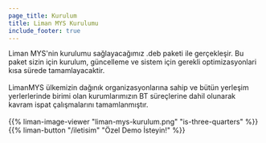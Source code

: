 ```yaml
---
page_title: Kurulum
title: Liman MYS Kurulumu
include_footer: true
---
```


<!--{{% title3 "§1 Lorem" %}}-->
Liman MYS'nin kurulumu sağlayacağımız .deb paketi ile gerçekleşir. Bu paket sizin için kurulum, güncelleme ve sistem için gerekli optimizasyonlari kısa sürede tamamlayacaktir.
<br><br>
LimanMYS ülkemizin dağınık organizasyonlarına sahip ve bütün yerleşim yerlerlerinde birimi olan kurumlarımızın BT süreçlerine dahil olunarak kavram ispat çalışmalarını tamamlanmıştır.
<br><br>
{{% liman-image-viewer "liman-mys-kurulum.png" "is-three-quarters" %}}
<br>
{{% liman-button "/iletisim" "Özel Demo İsteyin!" %}}